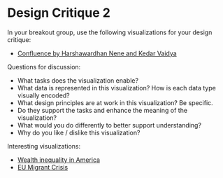 # Design Critique 2

In your breakout group, use the following visualizations for your design
critique: 
* [Confluence by Harshawardhan Nene and Kedar Vaidya]

[Confluence by Harshawardhan Nene and Kedar Vaidya]:  http://iibh.apphb.com/

Questions for discussion:

* What tasks does the visualization enable?
* What data is represented in this visualization? How is each data type visually encoded?
* What design principles are at work in this visualization? Be specific.
* Do they support the tasks and enhance the meaning of the visualization?
* What would you do differently to better support understanding?
* Why do you like / dislike this visualization?

Interesting visualizations:

* [Wealth inequality in America]
* [EU Migrant Crisis]


[Wealth inequality in America]: https://www.youtube.com/watch?feature=player_embedded&v=QPKKQnijnsM
[EU Migrant Crisis]: https://public.tableau.com/s/gallery/eu-migrant-crisis?utm_source=feedburner&utm_medium=email&utm_campaign=Feed%3A+VizOfTheDay+%28Viz+of+the+Day+-+Beautiful+Visual+Stories%29

